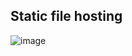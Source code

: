 ## Static file hosting

![image](https://github.com/Zain-ul-din/LGU-Timetable/assets/78583049/d9460dea-6d64-453b-9046-d5d7c42495c1)
